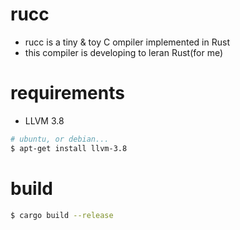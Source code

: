 # rucc

- rucc is a tiny & toy C ompiler implemented in Rust
- this compiler is developing to leran Rust(for me)

# requirements

- LLVM 3.8
```sh
# ubuntu, or debian...
$ apt-get install llvm-3.8
```

# build

```sh
$ cargo build --release
```
